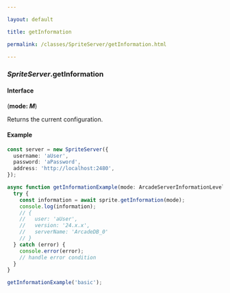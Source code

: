 ```yaml
---

layout: default

title: getInformation

permalink: /classes/SpriteServer/getInformation.html

---
```


### _SpriteServer_.getInformation

#### Interface

(**mode: *M***)

Returns the current configuration.

#### Example

```ts
const server = new SpriteServer({
  username: 'aUser',
  password: 'aPassword',
  address: 'http://localhost:2480',
});

async function getInformationExample(mode: ArcadeServerInformationLevel) {
  try {
    const information = await sprite.getInformation(mode);
    console.log(information);
    // {
    //   user: 'aUser',
    //   version: '24.x.x',
    //   serverName: 'ArcadeDB_0'
    // }
  } catch (error) {
    console.error(error);
    // handle error condition
  }
}

getInformationExample('basic');
```

